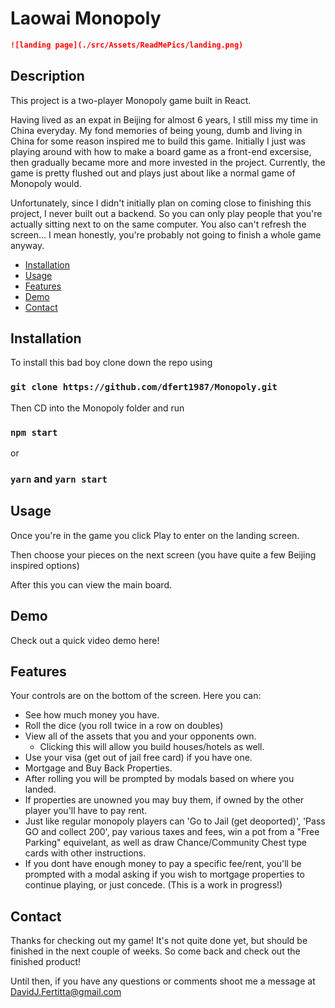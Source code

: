 # Laowai Monopoly

```md
![landing page](./src/Assets/ReadMePics/landing.png)
```

## Description

This project is a two-player Monopoly game built in React.

Having lived as an expat in Beijing for almost 6 years, I still miss my time in China everyday. My fond memories of being young, dumb and living in China for some reason inspired me to build this game. Initially I just was playing around with how to make a board game as a front-end excersise, then gradually became more and more invested in the project. Currently, the game is pretty flushed out and plays just about like a normal game of Monopoly would.

Unfortunately, since I didn't initially plan on coming close to finishing this project, I never built out a backend. So you can only play people that you're actually sitting next to on the same computer. You also can't refresh the screen... I mean honestly, you're probably not going to finish a whole game anyway.

- [Installation](#installation)
- [Usage](#usage)
- [Features](#features)
- [Demo](#demo)
- [Contact](#contact)

## Installation

To install this bad boy clone down the repo using

### `git clone https://github.com/dfert1987/Monopoly.git`

Then CD into the Monopoly folder and run

### `npm start`

or

### `yarn` and `yarn start`

## Usage

Once you're in the game you click Play to enter on the landing screen.

Then choose your pieces on the next screen (you have quite a few Beijing inspired options)

After this you can view the main board.

## Demo

Check out a quick video demo here!

## Features

Your controls are on the bottom of the screen. Here you can:

- See how much money you have.
- Roll the dice (you roll twice in a row on doubles)
- View all of the assets that you and your opponents own.
  - Clicking this will allow you build houses/hotels as well.
- Use your visa (get out of jail free card) if you have one.
- Mortgage and Buy Back Properties.
- After rolling you will be prompted by modals based on where you landed.
- If properties are unowned you may buy them, if owned by the other player you'll have to pay rent.
- Just like regular monopoly players can 'Go to Jail (get deoported)', 'Pass GO and collect 200', pay various taxes and fees, win a pot from a "Free Parking" equivelant, as well as draw Chance/Community Chest type cards with other instructions.
- If you dont have enough money to pay a specific fee/rent, you'll be prompted with a modal asking if you wish to mortgage properties to continue playing, or just concede. (This is a work in progress!)

## Contact

Thanks for checking out my game! It's not quite done yet, but should be finished in the next couple of weeks. So come back and check out the finished product!

Until then, if you have any questions or comments shoot me a message at DavidJ.Fertitta@gmail.com
